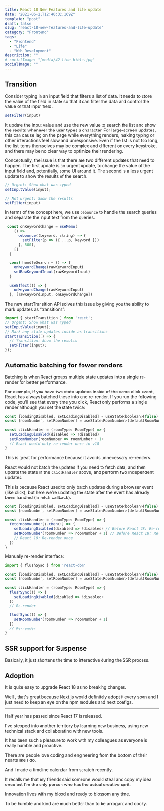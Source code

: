 ```yaml
---
title: React 18 New Features and life update
date: "2021-06-21T12:40:32.169Z"
template: "post"
draft: false
slug: "react-18-new-features-and-life-update"
category: "Frontend"
tags:
  - "Frontend"
  - "Life"
  - "Web Development"
description: ""
# socialImage: "/media/42-line-bible.jpg"
socialImage: ""
---
```


## Transition

Consider typing in an input field that filters a list of data. It needs to store the value of the field in state so that it can filter the data and control the value of that input field.

```JavaScript
setFilter(input);
```

It update the input value and use the new value to search the list and show the results whenever the user types a character. For large-screen updates, this can cause lag on the page while everything renders, making typing or other interactions feel slow and unresponsive. Even if the list is not too long, the list items themselves may be complex and different on every keystroke, and there may be no clear way to optimize their rendering.

Conceptually, the issue is that there are two different updates that need to happen. The first update is an urgent update, to change the value of the input field and, potentially, some UI around it. The second is a less urgent update to show the results of the search.

```JavaScript
// Urgent: Show what was typed
setInputValue(input);

// Not urgent: Show the results
setFilter(input);
```

In terms of the concept here, we use `debounce` to handle the search queries and separate the input text from the queries.

```JavaScript
 const onKeywordChange = useMemo(
    () =>
      debounce((keyword: string) => {
        setFilter(p => ({ ...p, keyword }))
      }, 500),
    []
  )

  const handleSearch = () => {
    onKeywordChange(rawKeywordInput)
    setRawKeywordInput(rawKeywordInput)
  }

  useEffect(() => {
    onKeywordChange(rawKeywordInput)
  }, [rawKeywordInput, onKeywordChange])
```

The new startTransition API solves this issue by giving you the ability to mark updates as “transitions”:

```JavaScript
import { startTransition } from 'react';
// Urgent: Show what was typed
setInputValue(input);
// Mark any state updates inside as transitions
startTransition(() => {
  // Transition: Show the results
  setFilter(input);
});
```

## Automatic batching for fewer renders

Batching is when React groups multiple state updates into a single re-render for better performance.

For example, if you have two state updates inside of the same click event, React has always batched these into one re-render. If you run the following code, you’ll see that every time you click, React only performs a single render although you set the state twice:

```JavaScript
const [loadingDisabled, setLoadingDisabled] = useState<boolean>(false)
const [roomNumber, setRoomNumber] = useState<RoomNumber>(defaultRoomNumber)

const clickHandler = (roomType: RoomType) => {
  setLoadingDisabled(disabled => !disabled)
  setRoomNumber(roomNumber => roomNumber + 1)
  // React would only re-render once in v18
}
```

This is great for performance because it avoids unnecessary re-renders.

React would not batch the updates if you need to fetch data, and then update the state in the `clickHandler` above, and perform two independent updates.

This is because React used to only batch updates during a browser event (like click), but here we’re updating the state after the event has already been handled (in fetch callback):

```JavaScript
const [loadingDisabled, setLoadingDisabled] = useState<boolean>(false)
const [roomNumber, setRoomNumber] = useState<RoomNumber>(defaultRoomNumber)

const clickHandler = (roomType: RoomType) => {
  fetchRoomNumber().then(() => {
    setLoadingDisabled(disabled => !disabled) // Before React 18: Re-render
    setRoomNumber(roomNumber => roomNumber + 1) // Before React 18: Re-render
    // React 18: Re-render once
  })
}
```

Manually re-render interface:

```JavaScript
import { flushSync } from 'react-dom'

const [loadingDisabled, setLoadingDisabled] = useState<boolean>(false)
const [roomNumber, setRoomNumber] = useState<RoomNumber>(defaultRoomNumber)

const clickHandler = (roomType: RoomType) => {
  flushSync(() => {
    setLoadingDisabled(disabled => !disabled)
  })
  // Re-render

  flushSync(() => {
    setRoomNumber(roomNumber => roomNumber + 1)
  })
  // Re-render
}
```

## SSR support for Suspense

Basically, it just shortens the time to interactive during the SSR process.

## Adoption

It is quite easy to upgrade React 18 as no breaking changes.

Well , that's great because Next.js would definitely adopt it every soon and I just need to keep an eye on the npm modules and next configs.

---

Half year has passed since React 17 is released.

I've stepped into another territory by learning new business, using new technical stack and collaborating with new tools.

It has been such a pleasure to work with my colleagues as everyone is really humble and proactive.

There are people love coding and engineering from the bottom of their hearts like I do.

And I made a timeline calendar from scratch recently.

It recalls me that my friends said someone would steal and copy my idea once but I'm the only person who has the actual creative sprit.

Innovation lives with my blood and ready to blossom any time.

To be humble and kind are much better than to be arrogant and cocky.
